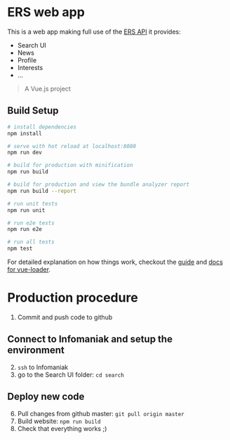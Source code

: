 # ERS web app
This is a web app making full use of the [ERS API](https://github.com/EuropeanRespiratorySociety/api-ers)
it provides:
* Search UI
* News
* Profile
* Interests
* ...

> A Vue.js project

## Build Setup

``` bash
# install dependencies
npm install

# serve with hot reload at localhost:8080
npm run dev

# build for production with minification
npm run build

# build for production and view the bundle analyzer report
npm run build --report

# run unit tests
npm run unit

# run e2e tests
npm run e2e

# run all tests
npm test
```

For detailed explanation on how things work, checkout the [guide](http://vuejs-templates.github.io/webpack/) and [docs for vue-loader](http://vuejs.github.io/vue-loader).

# Production procedure
1. Commit and push code to github

## Connect to Infomaniak and setup the environment
2. `ssh` to Infomaniak
3. go to the Search UI folder: `cd search`

## Deploy new code
6. Pull changes from github master: `git pull origin master`
7. Build website: `npm run build`
8. Check that everything works ;)

